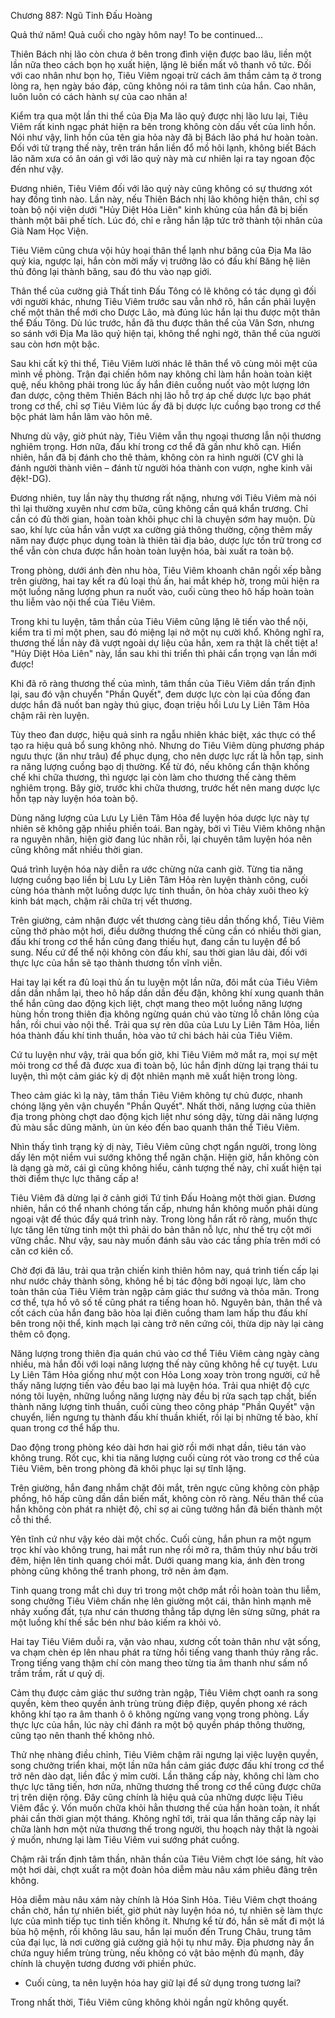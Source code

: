 




Chương 887: Ngũ Tinh Đấu Hoàng


Quả thứ năm! Quả cuối cho ngày hôm nay! To be continued...

Thiên Bách nhị lão còn chưa ở bên trong đình viện được bao lâu, liền một lần nữa theo cách bọn họ xuất hiện, lặng lẽ biến mất vô thanh vô tức. Đối với cao nhân như bọn họ, Tiêu Viêm ngoại trừ cách âm thầm cảm tạ ở trong lòng ra, hẹn ngày báo đáp, cũng không nói ra tâm tình của hắn. Cao nhân, luôn luôn có cách hành sự của cao nhân a!

Kiểm tra qua một lần thi thể của Địa Ma lão quỷ được nhị lão lưu lại, Tiêu Viêm rất kinh ngạc phát hiện ra bên trong không còn dấu vết của linh hồn. Nói như vậy, linh hồn của tên gia hỏa này đã bị Bách lão phá hư hoàn toàn. Đối với tử trạng thế này, trên trán hắn liền đổ mồ hôi lạnh, không biết Bách lão năm xưa có ân oán gì với lão quỷ này mà cư nhiên lại ra tay ngoan độc đến như vậy.

Đương nhiên, Tiêu Viêm đối với lão quỷ này cũng không có sự thương xót hay đồng tình nào. Lần này, nếu Thiên Bách nhị lão không hiện thân, chỉ sợ toàn bộ nội viện dưới "Hủy Diệt Hỏa Liên" kinh khủng của hắn đã bị biến thành một bãi phế tích. Lúc đó, chỉ e rằng hắn lập tức trở thành tội nhân của Già Nam Học Viện.

Tiêu Viêm cũng chưa vội hủy hoại thân thể lạnh như băng của Địa Ma lão quỷ kia, ngược lại, hắn còn mời mấy vị trưởng lão có đấu khí Băng hệ liên thủ đông lại thành băng, sau đó thu vào nạp giới.

Thân thể của cường giả Thất tinh Đấu Tông có lẽ không có tác dụng gì đối với người khác, nhưng Tiêu Viêm trước sau vẫn nhớ rõ, hắn cần phải luyện chế một thân thể mới cho Dược Lão, mà đúng lúc hắn lại thu được một thân thể Đấu Tông. Dù lúc trước, hắn đã thu được thân thể của Vân Sơn, nhưng so sánh với Địa Ma lão quỷ hiện tại, không thể nghi ngờ, thân thể của người sau còn hơn một bậc.

Sau khi cất kỹ thi thể, Tiêu Viêm lười nhác lê thân thể vô cùng mỏi mệt của mình về phòng. Trận đại chiến hôm nay không chỉ làm hắn hoàn toàn kiệt quệ, nếu không phải trong lúc ấy hắn điên cuồng nuốt vào một lượng lớn đan dược, cộng thêm Thiên Bách nhị lão hỗ trợ áp chế dược lực bạo phát trong cơ thể, chỉ sợ Tiêu Viêm lúc ấy đã bị dược lực cuồng bạo trong cơ thể bộc phát làm hắn lâm vào hôn mê.

Nhưng dù vậy, giờ phút này, Tiêu Viêm vẫn thụ ngoại thương lẫn nội thương nghiêm trọng. Hơn nữa, đấu khí trong cơ thể đã gần như khô cạn. Hiển nhiên, hắn đã bị đánh cho thê thảm, không còn ra hình người (CV ghi là đánh người thành viên – đánh từ người hóa thành con vượn, nghe kinh vãi đệk!-DG).

Đương nhiên, tuy lần này thụ thương rất nặng, nhưng với Tiêu Viêm mà nói thì lại thường xuyên như cơm bữa, cũng không cần quá khẩn trương. Chỉ cần có đủ thời gian, hoàn toàn khôi phục chỉ là chuyện sớm hay muộn. Dù sao, khí lực của hắn vẫn vượt xa cường giả thông thường, cộng thêm mấy năm nay được phục dụng toàn là thiên tài địa bảo, dược lực tồn trữ trong cơ thể vẫn còn chưa được hắn hoàn toàn luyện hóa, bài xuất ra toàn bộ.

Trong phòng, dưới ánh đèn nhu hòa, Tiêu Viêm khoanh chân ngồi xếp bằng trên giường, hai tay kết ra đủ loại thủ ấn, hai mắt khép hờ, trong mũi hiện ra một luồng năng lượng phun ra nuốt vào, cuối cùng theo hô hấp hoàn toàn thu liễm vào nội thể của Tiêu Viêm.

Trong khi tu luyện, tâm thần của Tiêu Viêm cũng lặng lẽ tiến vào thể nội, kiểm tra tỉ mỉ một phen, sau đó miệng lại nở một nụ cười khổ. Không nghĩ ra, thương thế lần này đã vượt ngoài dự liệu của hắn, xem ra thật là chết tiệt a! "Hủy Diệt Hỏa Liên" này, lần sau khi thi triển thì phải cẩn trọng vạn lần mới được!

Khi đã rõ ràng thương thế của mình, tâm thần của Tiêu Viêm dần trấn định lại, sau đó vận chuyển "Phần Quyết", đem dược lực còn lại của đống đan dược hắn đã nuốt ban ngày thú giục, đoạn triệu hồi Lưu Ly Liên Tâm Hỏa chậm rãi rèn luyện.

Tùy theo đan dược, hiệu quả sinh ra ngẫu nhiên khác biệt, xác thực có thể tạo ra hiệu quả bổ sung không nhỏ. Nhưng do Tiêu Viêm dùng phương pháp ngưu thực (ăn như trâu) để phục dụng, cho nên dược lực rất là hỗn tạp, sinh ra năng lượng cuồng bạo dị thường. Kể từ đó, nếu không cẩn thận khống chế khi chữa thương, thì ngược lại còn làm cho thương thế càng thêm nghiêm trọng. Bây giờ, trước khi chữa thương, trước hết nên mang dược lực hỗn tạp này luyện hóa toàn bộ.

Dùng năng lượng của Lưu Ly Liên Tâm Hỏa để luyện hóa dược lực này tự nhiên sẽ không gặp nhiều phiền toái. Ban ngày, bởi vì Tiêu Viêm không nhận ra nguyên nhân, hiện giờ đang lúc nhãn rỗi, lại chuyên tâm luyện hóa nên cũng không mất nhiều thời gian.

Quá trình luyện hóa này diễn ra ước chừng nửa canh giờ. Từng tia năng lượng cuồng bạo liền bị Lưu Ly Liên Tâm Hỏa rèn luyện thành công, cuối cùng hóa thành một luồng dược lực tinh thuần, ôn hòa chảy xuôi theo kỳ kinh bát mạch, chậm rãi chữa trị vết thương.

Trên giường, cảm nhận được vết thương càng tiêu dần thống khổ, Tiêu Viêm cũng thở phào một hơi, điều dưỡng thương thế cũng cần có nhiều thời gian, đấu khí trong cơ thể hắn cũng đang thiếu hụt, đang cần tu luyện để bổ sung. Nếu cứ để thể nội không còn đấu khí, sau thời gian lâu dài, đối với thực lực của hắn sẽ tạo thành thương tổn vĩnh viễn.

Hai tay lại kết ra đủ loại thủ ấn tu luyện một lần nữa, đôi mắt của Tiêu Viêm dần dần nhắm lại, theo hô hấp dần dần đều đặn, không khí xung quanh thân thể hắn cũng dao động kịch liệt, chợt mang theo một luồng năng lượng hùng hồn trong thiên địa không ngừng quán chú vào từng lỗ chân lông của hắn, rồi chui vào nội thể. Trải qua sự rèn dũa của Lưu Ly Liên Tâm Hỏa, liền hóa thành đấu khí tinh thuần, hòa vào tứ chi bách hải của Tiêu Viêm.

Cứ tu luyện như vậy, trải qua bốn giờ, khi Tiêu Viêm mở mắt ra, mọi sự mệt mỏi trong cơ thể đã được xua đi toàn bộ, lúc hắn định dừng lại trạng thái tu luyện, thì một cảm giác kỳ dị đột nhiên mạnh mẽ xuất hiện trong lòng.

Theo cảm giác kì lạ này, tâm thần Tiêu Viêm không tự chủ được, nhanh chóng lặng yên vận chuyển "Phần Quyết". Nhất thời, năng lượng của thiên địa trong phòng chợt dao động kịch liệt như sóng dậy, từng dải năng lượng đủ màu sắc dũng mãnh, ùn ùn kéo đến bao quanh thân thể Tiêu Viêm.

Nhìn thấy tình trạng kỳ dị này, Tiêu Viêm cũng chợt ngẩn người, trong lòng dấy lên một niềm vui sướng không thể ngăn chặn. Hiện giờ, hắn không còn là dạng gà mờ, cái gì cũng không hiểu, cảnh tượng thế này, chỉ xuất hiện tại thời điểm thực lực thăng cấp a!

Tiêu Viêm đã dừng lại ở cảnh giới Tứ tinh Đấu Hoàng một thời gian. Đương nhiên, hắn có thể nhanh chóng tấn cấp, nhưng hắn không muốn phải dùng ngoại vật để thúc đẩy quá trình này. Trong lòng hắn rất rõ ràng, muốn thực lực tăng lên từng tinh một thì phải do bản thân nỗ lực, như thế trụ cột mới vững chắc. Như vậy, sau này muốn đánh sâu vào các tầng phía trên mới có căn cơ kiên cố.

Chờ đợi đã lâu, trải qua trận chiến kinh thiên hôm nay, quá trình tiến cấp lại như nước chảy thành sông, không hề bị tác động bởi ngoại lực, làm cho toàn thân của Tiêu Viêm tràn ngập cảm giác thư sướng và thỏa mãn. Trong cơ thể, tựa hồ vô số tế cũng phát ra tiếng hoan hô. Nguyên bản, thân thể và cốt cách của hắn đang bão hòa lại điên cuồng tham lam hấp thu đấu khí bên trong nội thể, kinh mạch lại càng trở nên cứng cỏi, thừa dịp này lại càng thêm cô đọng.

Năng lượng trong thiên địa quán chú vào cơ thể Tiêu Viêm càng ngày càng nhiều, mà hắn đối với loại năng lượng thế này cũng không hề cự tuyệt. Lưu Ly Liên Tâm Hỏa giống như một con Hỏa Long xoay tròn trong người, cứ hễ thấy năng lượng tiến vào đều bao lại mà luyện hóa. Trải qua nhiệt độ cực nóng tôi luyện, những luồng năng lượng này đều bị rửa sạch tạp chất, biến thành năng lượng tinh thuần, cuối cùng theo công pháp "Phần Quyết" vận chuyển, liền ngưng tụ thành đấu khí thuần khiết, rồi lại bị những tế bào, khí quan trong cơ thể hấp thu.

Dao động trong phòng kéo dài hơn hai giờ rồi mới nhạt dần, tiêu tán vào không trung. Rốt cục, khi tia năng lượng cuối cùng rót vào trong cơ thể của Tiêu Viêm, bên trong phòng đã khôi phục lại sự tĩnh lặng.

Trên giường, hắn đang nhắm chặt đôi mắt, trên ngực cũng không còn phập phồng, hô hấp cũng dần dần biến mất, không còn rõ ràng. Nếu thân thể của hắn không còn phát ra nhiệt độ, chỉ sợ ai cũng tưởng hắn đã biến thành một cỗ thi thể.

Yên tĩnh cứ như vậy kéo dài một chốc. Cuối cùng, hắn phun ra một ngụm trọc khí vào không trung, hai mắt run nhẹ rồi mở ra, thâm thúy như bầu trời đêm, hiện lên tinh quang chói mắt. Dưới quang mang kia, ánh đèn trong phòng cũng không thể tranh phong, trở nên ảm đạm.

Tinh quang trong mắt chì duy trì trong một chớp mắt rồi hoàn toàn thu liễm, song chưởng Tiêu Viêm chấn nhẹ lên giường một cái, thân hình mạnh mẽ nhảy xuống đất, tựa như cán thương thẳng tắp dựng lên sừng sững, phát ra một luồng khí thế sắc bén như bảo kiếm ra khỏi vỏ.

Hai tay Tiêu Viêm duỗi ra, vặn vào nhau, xương cốt toàn thân như vật sống, va chạm chèn ép lên nhau phát ra từng hồi tiếng vang thanh thúy răng rắc. Trong tiếng vang thậm chí còn mang theo từng tia âm thanh như sấm nổ trầm trầm, rất ư quỷ dị.

Cảm thụ được cảm giác thư sướng tràn ngập, Tiêu Viêm chợt oanh ra song quyền, kèm theo quyền ảnh trùng trùng điệp điệp, quyền phong xé rách không khí tạo ra âm thanh ô ô không ngừng vang vọng trong phòng. Lấy thực lực của hắn, lúc này chỉ đánh ra một bộ quyền pháp thông thường, cũng tạo nên thanh thế không nhỏ.

Thử nhẹ nhàng điều chỉnh, Tiêu Viêm chậm rãi ngưng lại việc luyện quyền, song chưởng triển khai, một lần nữa hắn cảm giác được đấu khí trong cơ thể trở nên dào dạt, liền đắc ý mỉm cười. Lần thăng cấp này, không chỉ làm cho thực lực tăng tiến, hơn nữa, những thương thế trong cơ thể cũng được chữa trị trên diện rộng. Đây cũng chính là hiệu quả của những dược liệu Tiêu Viêm đắc ý. Vốn muốn chữa khỏi hẳn thương thế của hắn hoàn toàn, ít nhất phải cần thời gian một tháng. Không nghĩ tới, trải qua lần thăng cấp này lại chữa lành hơn một nửa thương thế trong người, thu hoạch này thật là ngoài ý muốn, nhưng lại làm Tiêu Viêm vui sướng phát cuồng.

Chậm rãi trấn định tâm thần, nhãn thần của Tiêu Viêm chợt lóe sáng, hít vào một hơi dài, chợt xuất ra một đoàn hỏa diễm màu nâu xám phiêu đãng trên không.

Hỏa diễm màu nâu xám này chính là Hóa Sinh Hỏa. Tiêu Viêm chợt thoáng chần chờ, hắn tự nhiên biết, giờ phút này luyện hóa nó, tự nhiên sẽ làm thực lực của mình tiếp tục tinh tiến không ít. Nhưng kể từ đó, hắn sẽ mất đi một lá bùa hộ mệnh, rồi không lâu sau, hắn lại muốn đến Trung Châu, trung tâm của đại lục, là nơi cường giả cường giả hội tụ như mây. Địa phương này ẩn chứa nguy hiểm trùng trùng, nếu không có vật bảo mệnh đủ mạnh, đây chính là chuyện tương đương với phiền phức.

- Cuối cùng, ta nên luyện hóa hay giữ lại để sử dụng trong tương lai?

Trong nhất thời, Tiêu Viêm cũng không khỏi ngần ngừ không quyết.




